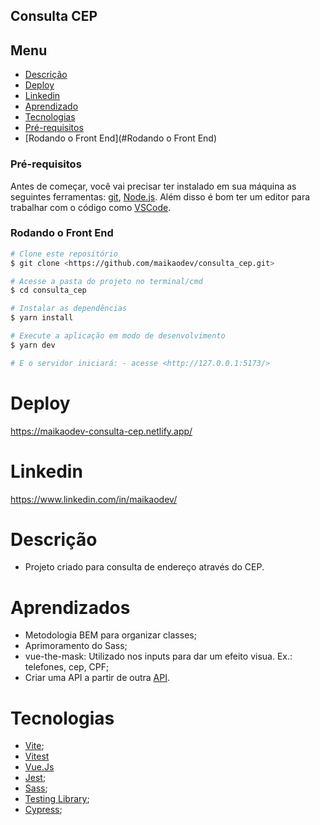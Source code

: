 ## Consulta CEP

## Menu

  * [Descrição](#Descrição)
  * [Deploy](#Deploy)
  * [Linkedin](#Linkedin)
  * [Aprendizado](#Aprendizado)
  * [Tecnologias](#Tecnologias)
  * [Pré-requisitos](#Pré-requisitos)
  * [Rodando o Front End](#Rodando o Front End)


### Pré-requisitos

Antes de começar, você vai precisar ter instalado em sua máquina as seguintes ferramentas: [git](https://git-scm.com/), [Node.js](https://nodejs.org/en/).
Além disso é bom ter um editor para trabalhar com o código como [VSCode](https://code.visualstudio.com/).

### Rodando o Front End

```bash
# Clone este repositório
$ git clone <https://github.com/maikaodev/consulta_cep.git>

# Acesse a pasta do projeto no terminal/cmd
$ cd consulta_cep

# Instalar as dependências
$ yarn install

# Execute a aplicação em modo de desenvolvimento
$ yarn dev

# E o servidor iniciará: - acesse <http://127.0.0.1:5173/>
```

# Deploy

https://maikaodev-consulta-cep.netlify.app/

# Linkedin

https://www.linkedin.com/in/maikaodev/

# Descrição

- Projeto criado para consulta de endereço através do CEP. 

# Aprendizados 

 - Metodologia BEM para organizar classes;
 - Aprimoramento do Sass;
 - vue-the-mask: Utilizado nos inputs para dar um efeito visua. Ex.: telefones, cep, CPF;
 - Criar uma API a partir de outra [API](https://github.com/maikaodev/_api_consulta_cep).

 # Tecnologias
 
 - [Vite](https://vitejs.dev/);
 - [Vitest](https://vitest.dev/)
 - [Vue.Js](https://vuejs.org/)
 - [Jest](https://jestjs.io/pt-BR/);
 - [Sass](https://sass-lang.com/);
 - [Testing Library](https://testing-library.com/);
 - [Cypress](https://www.cypress.io/);


